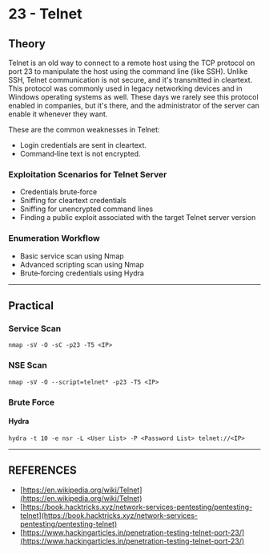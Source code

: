 # 23 - Telnet

## Theory

Telnet is an old way to connect to a remote host using the TCP protocol on port 23 to manipulate the host using the command line (like SSH). Unlike SSH, Telnet communication is not secure, and it's transmitted in cleartext. This protocol was commonly used in legacy networking devices and in Windows operating systems as well. These days we rarely see this protocol enabled in companies, but it's there, and the administrator of the server can enable it whenever they want.

These are the common weaknesses in Telnet:

* Login credentials are sent in cleartext.
* Command‐line text is not encrypted.

### Exploitation Scenarios for Telnet Server

* Credentials brute‐force
* Sniffing for cleartext credentials
* Sniffing for unencrypted command lines
* Finding a public exploit associated with the target Telnet server version

### Enumeration Workflow

* Basic service scan using Nmap
* Advanced scripting scan using Nmap
* Brute‐forcing credentials using Hydra



***

## Practical

### Service Scan

```
nmap ‐sV ‐O ‐sC ‐p23 ‐T5 <IP>
```

### NSE  Scan

```
nmap ‐sV ‐O ‐‐script=telnet* ‐p23 ‐T5 <IP>
```

### Brute Force

#### Hydra

```
hydra ‐t 10 ‐e nsr ‐L <User List> ‐P <Password List> telnet://<IP>
```



***

## REFERENCES

* [https://en.wikipedia.org/wiki/Telnet](https://en.wikipedia.org/wiki/Telnet)
* [https://book.hacktricks.xyz/network-services-pentesting/pentesting-telnet](https://book.hacktricks.xyz/network-services-pentesting/pentesting-telnet)
* [https://www.hackingarticles.in/penetration-testing-telnet-port-23/](https://www.hackingarticles.in/penetration-testing-telnet-port-23/)
